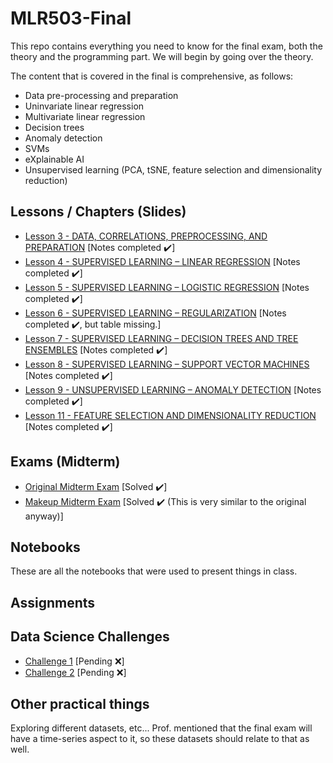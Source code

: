 # MLR503-Final

This repo contains everything you need to know for the final exam, both the theory and the programming part. We will begin by going over the theory. 

The content that is covered in the final is comprehensive, as follows: 
- Data pre-processing and preparation
- Uninvariate linear regression
- Multivariate linear regression
- Decision trees
- Anomaly detection
- SVMs
-  eXplainable AI
-  Unsupervised learning (PCA, tSNE, feature selection and dimensionality reduction)

## Lessons / Chapters (Slides)
- [Lesson 3 - DATA, CORRELATIONS, PREPROCESSING, AND PREPARATION](https://github.com/DaraVaram/MLR503-Final/blob/main/Chapters/Lesson%203.md) \[Notes completed :heavy_check_mark:\]
- [Lesson 4 - SUPERVISED LEARNING – LINEAR REGRESSION](https://github.com/DaraVaram/MLR503-Final/blob/main/Chapters/Lesson%204.md) \[Notes completed :heavy_check_mark:\]
- [Lesson 5 - SUPERVISED LEARNING – LOGISTIC REGRESSION](https://github.com/DaraVaram/MLR503-Final/blob/main/Chapters/Lesson%205.md) \[Notes completed :heavy_check_mark:\]
- [Lesson 6 - SUPERVISED LEARNING – REGULARIZATION](https://github.com/DaraVaram/MLR503-Final/blob/main/Chapters/Lesson%206.md) \[Notes completed :heavy_check_mark:, but table missing.\]
- [Lesson 7 - SUPERVISED LEARNING – DECISION TREES AND TREE ENSEMBLES](https://github.com/DaraVaram/MLR503-Final/blob/main/Chapters/Lesson%207.md)  \[Notes completed :heavy_check_mark:\]
- [Lesson 8 - SUPERVISED LEARNING – SUPPORT VECTOR MACHINES](https://github.com/DaraVaram/MLR503-Final/blob/main/Chapters/Lesson%208.md) \[Notes completed :heavy_check_mark:\]
- [Lesson 9 - UNSUPERVISED LEARNING – ANOMALY DETECTION](https://github.com/DaraVaram/MLR503-Final/blob/main/Chapters/Lesson%209.md) \[Notes completed :heavy_check_mark:\]
- [Lesson 11 - FEATURE SELECTION AND DIMENSIONALITY REDUCTION](https://github.com/DaraVaram/MLR503-Final/blob/main/Chapters/Lesson%2011.md) \[Notes completed :heavy_check_mark:\]


## Exams (Midterm)
- [Original Midterm Exam](https://github.com/DaraVaram/MLR503-Final/blob/main/Exams/My%20solutions/MLR503%20Exam%20I%20Solutions%20(Dara).pdf) \[Solved :heavy_check_mark:\]
- [Makeup Midterm Exam]() \[Solved :heavy_check_mark: (This is very similar to the original anyway)\]

## Notebooks
These are all the notebooks that were used to present things in class. 

## Assignments

## Data Science Challenges
- [Challenge 1]() \[Pending :x:\]
- [Challenge 2]() \[Pending :x:\]

## Other practical things
Exploring different datasets, etc... Prof. mentioned that the final exam will have a time-series aspect to it, so these datasets should relate to that as well.
